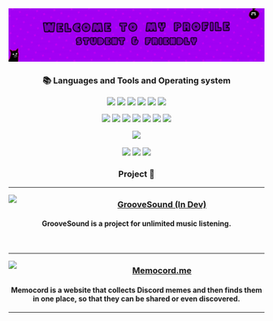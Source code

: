 
<img src="https://raw.githubusercontent.com/Anatik572/Anatik572/main/banner_top.png">

<div align="center">

### 📚 Languages and Tools and Operating system

<p align="center">
<img src="https://img.shields.io/badge/php-%23777BB4.svg?style=for-the-badge&logo=php&logoColor=white">
<img src="https://img.shields.io/badge/Gmod%20Lua-4f33ff?style=for-the-badge&logo=lua&logoColor=white">
<img src="https://img.shields.io/badge/javascript-%23323330.svg?style=for-the-badge&logo=javascript&logoColor=%23F7DF1E">
<img src="https://img.shields.io/badge/html5-%23E34F26.svg?style=for-the-badge&logo=html5&logoColor=white">
<img src="https://img.shields.io/badge/css3-%231572B6.svg?style=for-the-badge&logo=css3&logoColor=white">
<img src="https://img.shields.io/badge/node.js-6DA55F?style=for-the-badge&logo=node.js&logoColor=white">
</p>
 
<p align="center">
<img src="https://img.shields.io/badge/jquery-%230769AD.svg?style=for-the-badge&logo=jquery&logoColor=white">
<img src="https://img.shields.io/badge/react-5ed3f3.svg?style=for-the-badge&logo=react&logoColor=black">
<img src="https://img.shields.io/badge/Electron-191970?style=for-the-badge&logo=Electron&logoColor=white">
<img src="https://img.shields.io/badge/express.js-%23404d59.svg?style=for-the-badge&logo=express&logoColor=%2361DAFB">
<img src="https://img.shields.io/badge/bootstrap-%23563D7C.svg?style=for-the-badge&logo=bootstrap&logoColor=white">
<img src="https://img.shields.io/badge/puppeteer-0d2f26?style=for-the-badge&logo=puppeteer">
<img src="https://img.shields.io/badge/npm-%23CB3837.svg?&style=for-the-badge&logo=npm&logoColor=white">
</p>
 
<p align="center">
<img src="https://img.shields.io/badge/Visual%20Studio%20Code-0078d7.svg?style=for-the-badge&logo=visual-studio-code&logoColor=white">
</p>

<p align="center">
<img src="https://img.shields.io/badge/Ubuntu-E95420?style=for-the-badge&logo=ubuntu&logoColor=white">
<img src="https://img.shields.io/badge/Debian-D70A53?style=for-the-badge&logo=debian&logoColor=white">
<img src="https://img.shields.io/badge/Windows-0078D6?style=for-the-badge&logo=windows&logoColor=white">
</p>

### Project 🥸

<div>
  <hr>
  <img width="100" align="left" src="https://groove-6ns.pages.dev/favicon.ico">
                                                                            
  <a href="https://notarealurl.cop"><h3>GrooveSound (In Dev)</h3></a>
  <h4>GrooveSound is a project for unlimited music listening.</h4>
<br>
<hr>
  <img width="100" align="left" src="https://memocord.ralex.app/_next/static/media/logo.ea5cfd2e.svg">
                                                                            
  <a href="https://memocord.ralex.app"><h3>Memocord.me</h3></a>
  <h4>Memocord is a website that collects Discord memes and then finds them in one place, so that they can be shared or even discovered.</h4>
 <hr>
 
</div>


